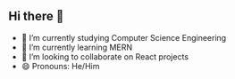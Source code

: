 ## Hi there 👋


- 🔭 I’m currently studying Computer Science Engineering 
- 🌱 I’m currently learning MERN
- 👯 I’m looking to collaborate on React projects
- 😄 Pronouns: He/Him


